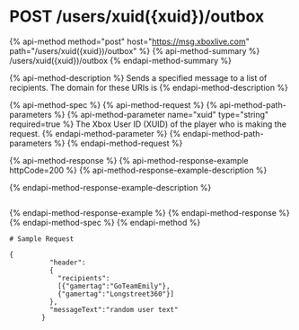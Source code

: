 # POST /users/xuid\({xuid}\)/outbox

{% api-method method="post" host="https://msg.xboxlive.com" path="/users/xuid\({xuid}\)/outbox" %}
{% api-method-summary %}
/users/xuid\({xuid}\)/outbox
{% endapi-method-summary %}

{% api-method-description %}
Sends a specified message to a list of recipients. The domain for these URIs is
{% endapi-method-description %}

{% api-method-spec %}
{% api-method-request %}
{% api-method-path-parameters %}
{% api-method-parameter name="xuid" type="string" required=true %}
The Xbox User ID \(XUID\) of the player who is making the request.
{% endapi-method-parameter %}
{% endapi-method-path-parameters %}
{% endapi-method-request %}

{% api-method-response %}
{% api-method-response-example httpCode=200 %}
{% api-method-response-example-description %}

{% endapi-method-response-example-description %}

```text

```
{% endapi-method-response-example %}
{% endapi-method-response %}
{% endapi-method-spec %}
{% endapi-method %}

```text
# Sample Request

{
          "header":
          {
            "recipients":
            [{"gamertag":"GoTeamEmily"},
            {"gamertag":"Longstreet360"}]
          },
          "messageText":"random user text"
        }
```


